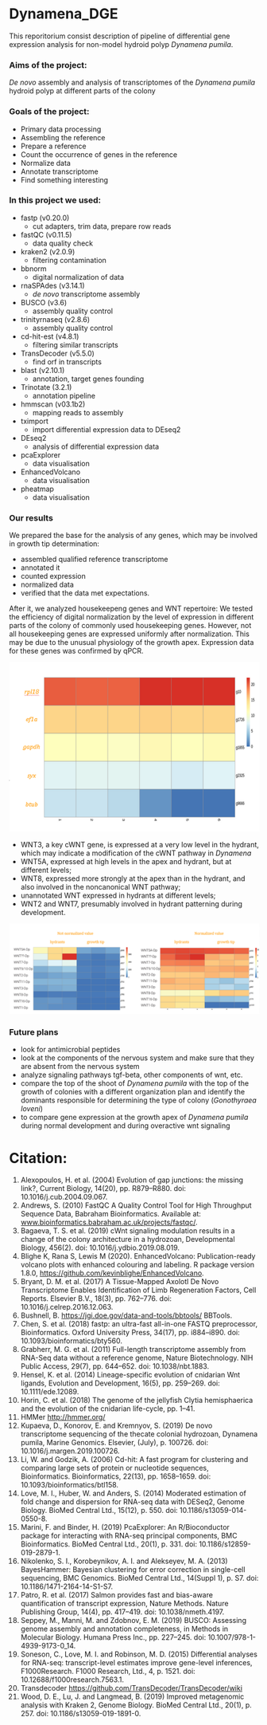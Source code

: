 # Dynamena_DGE
This reporitorium consist description of pipeline of differential gene expression analysis for non-model hydroid polyp *Dynamena pumila*.

### Aims of the project:

*De novo* assembly and analysis of transcriptomes of the *Dynamena pumila* hydroid polyp at different parts of the colony

### Goals of the project:

* Primary data processing
* Assembling the reference
* Prepare a reference
* Count the occurrence of genes in the reference
* Normalize data
* Annotate transcriptome
* Find something interesting


### In this project we used:
* fastp (v0.20.0)    
    * cut adapters, trim data, prepare row reads
* fastQC (v0.11.5)
    * data quality check
* kraken2 (v2.0.9)
    * filtering contamination
* bbnorm
    * digital normalization of data
* rnaSPAdes (v3.14.1) 
    * *de novo* transcriptome assembly
* BUSCO (v3.6)
    * assembly quality control
* trinityrnaseq (v2.8.6)
    * assembly quality control
* cd-hit-est (v4.8.1)
    * filtering similar transcripts
* TransDecoder (v5.5.0)
   * find orf in transcripts
* blast (v2.10.1)
   * annotation, target genes founding
* Trinotate (3.2.1)
   * annotation pipeline
* hmmscan (v03.1b2)
   * mapping reads to assembly
* tximport
   * import differential expression data to DEseq2 
* DEseq2
   * analysis of differential expression data
* pcaExplorer
   * data visualisation
* EnhancedVolcano
   * data visualisation
* pheatmap
   * data visualisation
   
### Our results

We prepared the base for the analysis of any genes, which may be involved in growth tip determination:
* assembled qualified reference transcriptome
* annotated it
* counted expression
* normalized data
* verified that the data met expectations.

After it, we analyzed housekeepeng genes and WNT repertoire:
We tested the efficiency of digital normalization by the level of expression in different parts of the colony of commonly used housekeeping genes.
However, not all housekeeping genes are expressed uniformly after normalization. This may be due to the unusual physiology of the growth apex. 
Expression data for these genes was confirmed by qPCR.

![housekeepeng genes](https://github.com/kupaeva/Dynamena_DGE/blob/main/housekeepeng_genes.png "housekeepeng genes")

* WNT3, a key cWNT gene, is expressed at a very low level in the hydrant, which may indicate a modification of the cWNT pathway in *Dynamena*
* WNT5A, expressed at high levels in the apex and hydrant, but at different levels;
* WNT8, expressed more strongly at the apex than in the hydrant, and also involved in the noncanonical WNT pathway;
* unannotated WNT expressed in hydrants at different levels;
* WNT2 and WNT7, presumably involved in hydrant patterning during development.

![WNT](https://github.com/kupaeva/Dynamena_DGE/blob/main/WNT1.png "WNT")

### Future plans

* look for antimicrobial peptides
* look at the components of the nervous system and make sure that they are absent from the nervous system
* analyze signaling pathways tgf-beta, other components of wnt, etc.
* compare the top of the shoot of *Dynamena pumila* with the top of the growth of colonies with a different organization plan and identify the dominants responsible for determining the type of colony (*Gonothyraea loveni*)
* to compare gene expression at the growth apex of *Dynamena pumila* during normal development and during overactive wnt signaling
 

# Citation:
1.	Alexopoulos, H. et al. (2004) Evolution of gap junctions: the missing link?, Current Biology, 14(20), pp. R879–R880. doi: 10.1016/j.cub.2004.09.067.
2.	Andrews, S. (2010) FastQC A Quality Control Tool for High Throughput Sequence Data, Babraham Bioinformatics. Available at: www.bioinformatics.babraham.ac.uk/projects/fastqc/.
3.	Bagaeva, T. S. et al. (2019) сWnt signaling modulation results in a change of the colony architecture in a hydrozoan, Developmental Biology, 456(2). doi: 10.1016/j.ydbio.2019.08.019.
4.	Blighe K, Rana S, Lewis M (2020). EnhancedVolcano: Publication-ready volcano plots with enhanced colouring and labeling. R package version 1.8.0, https://github.com/kevinblighe/EnhancedVolcano.
5.	Bryant, D. M. et al. (2017) A Tissue-Mapped Axolotl De Novo Transcriptome Enables Identification of Limb Regeneration Factors, Cell Reports. Elsevier B.V., 18(3), pp. 762–776. doi: 10.1016/j.celrep.2016.12.063.
6.	Bushnell, B. https://jgi.doe.gov/data-and-tools/bbtools/ BBTools.
7.	Chen, S. et al. (2018) fastp: an ultra-fast all-in-one FASTQ preprocessor, Bioinformatics. Oxford University Press, 34(17), pp. i884–i890. doi: 10.1093/bioinformatics/bty560.
8.	Grabherr, M. G. et al. (2011) Full-length transcriptome assembly from RNA-Seq data without a reference genome, Nature Biotechnology. NIH Public Access, 29(7), pp. 644–652. doi: 10.1038/nbt.1883.
9.	Hensel, K. et al. (2014) Lineage-specific evolution of cnidarian Wnt ligands, Evolution and Development, 16(5), pp. 259–269. doi: 10.1111/ede.12089.
10.	Horin, C. et al. (2018) The genome of the jellyfish Clytia hemisphaerica and the evolution of the cnidarian life-cycle, pp. 1–41.
11.	HMMer http://hmmer.org/
12.	Kupaeva, D., Konorov, E. and Kremnyov, S. (2019) De novo transcriptome sequencing of the thecate colonial hydrozoan, Dynamena pumila, Marine Genomics. Elsevier, (July), p. 100726. doi: 10.1016/j.margen.2019.100726.
13.	Li, W. and Godzik, A. (2006) Cd-hit: A fast program for clustering and comparing large sets of protein or nucleotide sequences, Bioinformatics. Bioinformatics, 22(13), pp. 1658–1659. doi: 10.1093/bioinformatics/btl158.
14.	Love, M. I., Huber, W. and Anders, S. (2014) Moderated estimation of fold change and dispersion for RNA-seq data with DESeq2, Genome Biology. BioMed Central Ltd., 15(12), p. 550. doi: 10.1186/s13059-014-0550-8.
15.	Marini, F. and Binder, H. (2019) PcaExplorer: An R/Bioconductor package for interacting with RNA-seq principal components, BMC Bioinformatics. BioMed Central Ltd., 20(1), p. 331. doi: 10.1186/s12859-019-2879-1.
16.	Nikolenko, S. I., Korobeynikov, A. I. and Alekseyev, M. A. (2013) BayesHammer: Bayesian clustering for error correction in single-cell sequencing, BMC Genomics. BioMed Central Ltd., 14(Suppl 1), p. S7. doi: 10.1186/1471-2164-14-S1-S7.
17.	Patro, R. et al. (2017) Salmon provides fast and bias-aware quantification of transcript expression, Nature Methods. Nature Publishing Group, 14(4), pp. 417–419. doi: 10.1038/nmeth.4197.
18.	Seppey, M., Manni, M. and Zdobnov, E. M. (2019) BUSCO: Assessing genome assembly and annotation completeness, in Methods in Molecular Biology. Humana Press Inc., pp. 227–245. doi: 10.1007/978-1-4939-9173-0_14.
19.	Soneson, C., Love, M. I. and Robinson, M. D. (2015) Differential analyses for RNA-seq: transcript-level estimates improve gene-level inferences, F1000Research. F1000 Research, Ltd., 4, p. 1521. doi: 10.12688/f1000research.7563.1.
20.	Transdecoder https://github.com/TransDecoder/TransDecoder/wiki
21.	Wood, D. E., Lu, J. and Langmead, B. (2019) Improved metagenomic analysis with Kraken 2, Genome Biology. BioMed Central Ltd., 20(1), p. 257. doi: 10.1186/s13059-019-1891-0.

